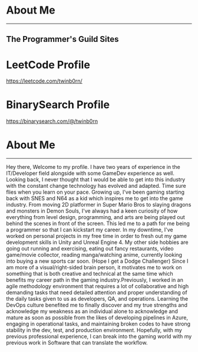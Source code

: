 # About Me
____________________
The Programmer's Guild Sites
-------------
# LeetCode Profile
https://leetcode.com/twinb0rn/

# BinarySearch Profile
https://binarysearch.com/@/twinb0rn


# About Me
____________________
Hey there, Welcome to my profile. I have two years of experience in the IT/Developer field alongside with some GameDev experience as well. Looking back, I never thought that I would be able to get into this industry with the constant change technology has evolved and adapted. Time sure flies when you learn on your pace. Growing up, I've been gaming starting back with SNES and N64 as a kid which inspires me to get into the game industry. From moving 2D platformer in Super Mario Bros to slaying dragons and monsters in Demon Souls, I've always had a keen curiosity of how everything from level design, programming, and arts are being played out behind the scenes in front of the screen. This led me to a path for me being a programmer so that I can kickstart my career. In my downtime, I've worked on personal projects in my free time in order to fresh out my game development skills in Unity and Unreal Engine 4. My other side hobbies are going out running and exercising, eating out fancy restaurants, video game/movie collector, reading manga/watching anime, currently looking into buying a new sports car soon. (Hope I get a Dodge Challenger) Since I am more of a visual/right-sided brain person, it motivates me to work on something that is both creative and technical at the same time which benefits my career path in the gaming industry.Previously, I worked in an agile methodology environment that requires a lot of collaborative and high demanding tasks that need detailed attention and proper understanding of the daily tasks given to us as developers, QA, and operations. Learning the DevOps culture benefited me to finally discover and my true strengths and acknowledge my weakness as an individual alone to acknowledge and mature as soon as possible from the likes of developing pipelines in Azure, engaging in operational tasks, and maintaining broken codes to have strong stability in the dev, test, and production environment. Hopefully, with my previous professional experience, I can break into the gaming world with my previous work in Software that can translate the workflow.

